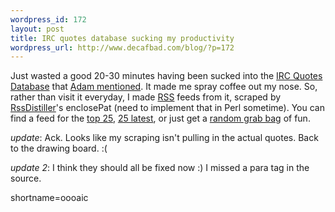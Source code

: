 ```yaml
--- 
wordpress_id: 172
layout: post
title: IRC quotes database sucking my productivity
wordpress_url: http://www.decafbad.com/blog/?p=172
---
```

<p>Just wasted a good 20-30 minutes having been sucked into the <a href="http://www.geekissues.org/quotes/">IRC Quotes Database</a> that <a href="http://ipwebdev.com/radio/2002/06/11.php#a192">Adam mentioned</a>.  It made me spray coffee out my nose.  So, rather than visit it everyday, I made <a href="http://www.decafbad.com/twiki/bin/view/Main/RSS">RSS</a> feeds from it, scraped by <a href="http://radiotools.evectors.it/itstories/story$num=13&amp;sec=3&amp;data=stories">RssDistiller</a>'s enclosePat (need to implement that in Perl sometime).  You can find a feed for the <a href="http://www.decafbad.com/deus_x/radio/RssDistillerChannels/irc-qdb.xml">top 25</a>, <a href="http://www.decafbad.com/deus_x/radio/RssDistillerChannels/irc-qdb-latest.xml">25 latest</a>, or just get a <a href="http://www.decafbad.com/deus_x/radio/RssDistillerChannels/irc-qdb-random.xml">random grab bag</a> of fun.</p>
<p><i>update</i>: Ack.  Looks like my scraping isn't pulling in the actual quotes.  Back to the drawing board.  :(</p>
<p><i>update 2</i>: I think they should all be fixed now :)  I missed a para tag in the source.</p>
<!--more-->
shortname=oooaic
